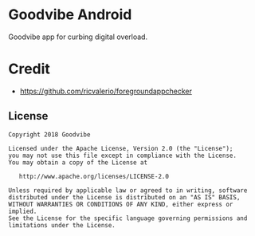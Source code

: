 # Goodvibe Android
Goodvibe app for curbing digital overload.

# Credit
- https://github.com/ricvalerio/foregroundappchecker

License
-------

    Copyright 2018 Goodvibe

    Licensed under the Apache License, Version 2.0 (the "License");
    you may not use this file except in compliance with the License.
    You may obtain a copy of the License at

       http://www.apache.org/licenses/LICENSE-2.0

    Unless required by applicable law or agreed to in writing, software
    distributed under the License is distributed on an "AS IS" BASIS,
    WITHOUT WARRANTIES OR CONDITIONS OF ANY KIND, either express or implied.
    See the License for the specific language governing permissions and
    limitations under the License.
